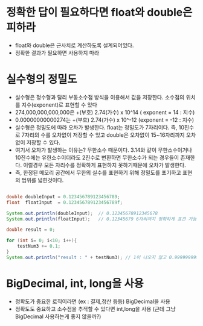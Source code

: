 # 정확한 답이 필요하다면 float와 double은 피하라

- float와 double은 근사치로 계산하도록 설계되어있다.
- 정확한 결과가 필요하면 사용하지 마라


# 실수형의 정밀도
- 실수형은 정수형과 달리 부동소수점 방식을 이용해서 값을 저장한다. 소수점의 위치를 지수(exponent)로 표현할 수 있다
- 274,000,000,000,000은 +(부호) 2.74(가수) x 10^14 ( exponent = 14 : 지수)
- 0.00000000000274는 +(부호) 2.74(가수) x 10^-12 (exponent = -12 : 지수)
- 실수형은 정밀도에 따라 오차가 발생한다. float는 정밀도가 7자리이다. 즉, 10진수로 7자리의 수를 오차없이 저장할 수 있고 double은 오차없이 15~16자리까지 오차없이 저장할 수 있다.
- 여기서 오차가 발생하는 이유는? 무한소수 때문이다. 3.14와 같이 무한소수이거나 10진수에는 유한소수이더라도 2진수로 변환하면 무한소수가 되는 경우들이 존재한다. 이럴경우 모든 자리수를 정확하게 표현하지 못하기때문에 오차가 발생한다.
- 즉, 한정된 메모리 공간에서 무한의 실수를 표현하기 위해 정밀도를 포기하고 표현의 범위를 넓힌것이다.


```java

double doubleInput = 0.123456789123456789;
float  floatInput  = 0.123456789123456789f;

System.out.println(doubleInput);  // 0.12345678912345678
System.out.println(floatInput);   // 0.12345679 6자리까지 정확하게 표견 가능

double result = 0;

for (int i= 0; i<10; i++){
    testNum3 += 0.1;
}
System.out.println("result : " + testNum3); // 1이 나오지 않고 0.9999999999999999가 출력

```


# BigDecimal, int, long을 사용

- 정확도가 중요한 로직이라면 (ex : 결제,정산 등등) BigDecimal을 사용
- 정확도도 중요하고 소수점을 추적할 수 있다면 int,long을 사용 (근데 그냥 BigDecimal 사용하는게 좋지 않을까?)
